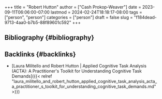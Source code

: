 +++
title = "Robert Hutton"
author = ["Cash Prokop-Weaver"]
date = 2023-09-11T06:06:00-07:00
lastmod = 2024-02-24T18:18:17-08:00
tags = ["person", "person"]
categories = ["person"]
draft = false
slug = "f184dead-9713-4aa0-b7b5-88f89601c592"
+++

## Bibliography {#bibliography}

<style>.csl-entry{text-indent: -1.5em; margin-left: 1.5em;}</style><div class="csl-bib-body">
</div>


## Backlinks {#backlinks}

-   [Laura Militello and Robert Hutton | Applied Cognitive Task Analysis (ACTA): A Practitioner's Toolkit for Understanding Cognitive Task Demands]({{< relref "laura_militello_and_robert_hutton_applied_cognitive_task_analysis_acta_a_practitioner_s_toolkit_for_understanding_cognitive_task_demands.md" >}})
